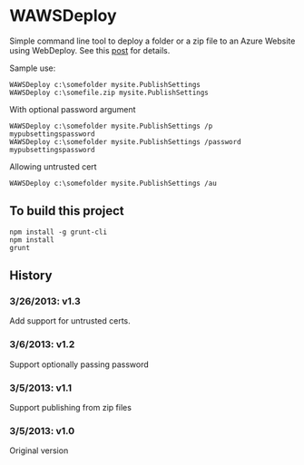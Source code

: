 WAWSDeploy
==========

Simple command line tool to deploy a folder or a zip file to an Azure Website using WebDeploy. See this [post](http://blog.davidebbo.com/2014/03/WAWSDeploy.html)
for details.

Sample use:

    WAWSDeploy c:\somefolder mysite.PublishSettings
    WAWSDeploy c:\somefile.zip mysite.PublishSettings

With optional password argument

    WAWSDeploy c:\somefolder mysite.PublishSettings /p mypubsettingspassword
    WAWSDeploy c:\somefolder mysite.PublishSettings /password mypubsettingspassword

Allowing untrusted cert

    WAWSDeploy c:\somefolder mysite.PublishSettings /au


## To build this project

    npm install -g grunt-cli
    npm install
    grunt

## History

### 3/26/2013: v1.3

Add support for untrusted certs.

### 3/6/2013: v1.2

Support optionally passing password

### 3/5/2013: v1.1

Support publishing from zip files

### 3/5/2013: v1.0

Original version
